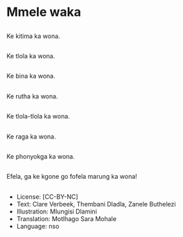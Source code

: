 # Mmele waka

##
Ke kitima ka wona.

##
Ke tlola ka wona.

##
Ke bina ka wona.

##
Ke rutha ka wona.

##
Ke tlola-tlola ka wona.

##
Ke raga ka wona.

##
Ke phonyokga ka wona.

##
Efela, ga ke kgone go
fofela marung ka wona!

##
* License: [CC-BY-NC]
* Text: Clare Verbeek, Thembani Dladla, Zanele Buthelezi
* Illustration: Mlungisi Dlamini
* Translation: Motlhago Sara Mohale
* Language: nso
